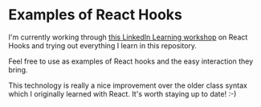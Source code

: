 # Examples of React Hooks 

I'm currently working through [this LinkedIn Learning workshop](https://www.linkedin.com/learning/react-hooks) on React Hooks and trying out everything I learn in this repository. 

Feel free to use as examples of React hooks and the easy interaction they bring.

This technology is really a nice improvement over the older class syntax which I originally learned with React. It's worth staying up to date! :-) 

